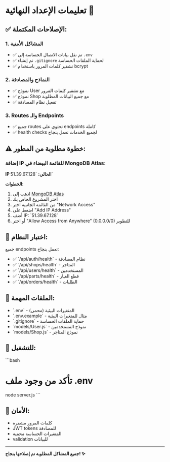 # تعليمات الإعداد النهائية 🚀

## ✅ الإصلاحات المكتملة:

### 1. المشاكل الأمنية
- ✅ تم نقل بيانات الاتصال الحساسة إلى `.env`
- ✅ تم إنشاء `.gitignore` لحماية الملفات الحساسة
- ✅ تشفير كلمات المرور باستخدام bcrypt

### 2. النماذج والمصادقة
- ✅ نموذج User مع تشفير كلمات المرور
- ✅ نموذج Shop مع جميع البيانات المطلوبة
- ✅ تفعيل نظام المصادقة

### 3. Routes والـ Endpoints
- ✅ جميع routes تحتوي على endpoints كاملة
- ✅ health checks لجميع الخدمات تعمل بنجاح

## ⚠️ خطوة مطلوبة من المطور:

### إضافة IP للقائمة البيضاء في MongoDB Atlas:

**IP الحالي:** \`51.39.67.128\`

**الخطوات:**
1. اذهب إلى [MongoDB Atlas](https://cloud.mongodb.com)
2. اختر المشروع الخاص بك
3. من القائمة الجانبية اختر "Network Access"
4. اضغط على "Add IP Address"
5. أضف IP: \`51.39.67.128\`
6. أو اختر "Allow Access from Anywhere" (0.0.0.0/0) للتطوير

## 🧪 اختبار النظام:

جميع endpoints تعمل بنجاح:
- ✅ \`/api/auth/health\` - نظام المصادقة
- ✅ \`/api/shops/health\` - المتاجر  
- ✅ \`/api/users/health\` - المستخدمين
- ✅ \`/api/parts/health\` - قطع الغيار
- ✅ \`/api/orders/health\` - الطلبات

## 📁 الملفات المهمة:

- \`.env\` - المتغيرات البيئية (محمي)
- \`.env.example\` - مثال للمتغيرات البيئية
- \`.gitignore\` - حماية الملفات الحساسة
- \`models/User.js\` - نموذج المستخدمين
- \`models/Shop.js\` - نموذج المتاجر

## 🔧 للتشغيل:

\`\`\`bash
# تأكد من وجود ملف .env
node server.js
\`\`\`

## 🔐 الأمان:
- كلمات المرور مشفرة
- JWT tokens للمصادقة  
- المتغيرات الحساسة محمية
- validation للبيانات

---
**جميع المشاكل المطلوبة تم إصلاحها بنجاح! ✨**
